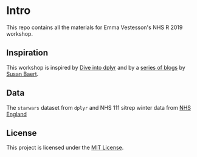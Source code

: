 # Intro
This repo contains all the materials for Emma Vestesson's NHS R 2019 workshop. 

## Inspiration

This workshop is inspired by [Dive into dplyr](https://github.com/rladies/meetup-presentations_london/tree/master/2018-03_Dive_into_dplyr) and by a [series of blogs](https://suzan.rbind.io/2018/01/dplyr-tutorial-1/) by [Susan Baert](https://twitter.com/SuzanBaert). 

## Data

The `starwars` dataset from `dplyr` and NHS 111 sitrep winter data from [NHS England](https://www.england.nhs.uk/statistics/statistical-work-areas/winter-daily-sitreps/winter-daily-sitrep-2018-19-data/)

## License
This project is licensed under the [MIT License](LICENSE.md).